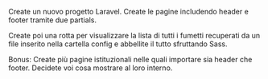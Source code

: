 Create un nuovo progetto Laravel. Create le pagine includendo header e footer tramite due partials.

Create poi una rotta per visualizzare la lista di tutti i fumetti recuperati da un file inserito nella cartella config e abbellite il tutto sfruttando Sass.

Bonus:
Create più pagine istituzionali nelle quali importare sia header che footer. Decidete voi cosa mostrare al loro interno.
